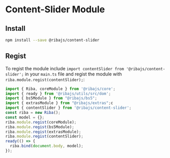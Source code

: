 # Content-Slider Module

## Install

```bash
npm install --save @ribajs/content-slider
```

## Regist

To regist the module include `import contentSlider from '@ribajs/content-slider';` in your `main.ts` file and regist the module with `riba.module.regist(contentSlider);`:

```ts
import { Riba, coreModule } from '@ribajs/core';
import { ready } from '@ribajs/utils/src/dom';
import { bs5Module } from "@ribajs/bs5";
import { extrasModule } from "@ribajs/extras";c
import { contentSlider } from '@ribajs/content-slider';
const riba = new Riba();
const model = {};
riba.module.regist(coreModule);
riba.module.regist(bs5Module);
riba.module.regist(extrasModule);
riba.module.regist(contentSlider);
ready(() => {
  riba.bind(document.body, model);
});
```

